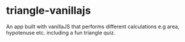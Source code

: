 # triangle-vanillajs
 An app built with vanillaJS that performs different calculations e.g area, hypotenuse etc. including a fun triangle quiz.
